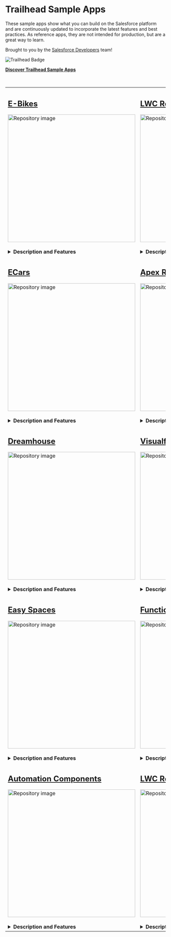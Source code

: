 # Trailhead Sample Apps

<p>
  These sample apps show what you can build on the Salesforce platform and are continuously updated to incorporate the latest features and best practices. As reference apps, they are not intended for production, but are a great way to learn.
</p> 

<p>
  Brought to you by the <a href="https://developer.salesforce.com">Salesforce Developers</a> team!
</p>

<div>
    <img src="https://res.cloudinary.com/hy4kyit2a/f_auto,fl_lossy,q_70,w_60/learn/trails/discover-trailhead-sample-apps/ad426c1c8028c41cee06aa57f9b6795f_icon.png" align="left" alt="Trailhead Badge"/>
    <br/>
    <p><b><a href="https://trailhead.salesforce.com/content/learn/trails/discover-trailhead-sample-apps">Discover Trailhead Sample Apps</a></b></p>
    <br/>
</div>

<table>
<tr>
  <!-- E-Bikes -->
  <td width="50%" valign="top">
    <h2><a href="https://github.com/trailheadapps/ebikes-lwc">E-Bikes</a></h2>
    <img src="https://repository-images.githubusercontent.com/161484161/a8656800-99e5-11ea-8897-3468b6e74197" alt="Repository image" width="400"/>
    <br/>
    <br/>
    <details>
      <summary><b>Description and Features</b></summary>
      <p>Sample retail application. This application helps E-Bikes, a fictitious electric bicycle manufacturer, manage their products and reseller orders using a rich User Experience. Explore this application, that also integrates with Experience Cloud, and learn how to build rich User Experiences with Lightning Web Components using different data access strategies.</p>
      <b>Features</b><br/>
      <p>
        <code>Lightning Web Components</code>, <code>Apex</code>, <code>Experience Cloud</code>, <code>Lightning Data Service</code>, <code>Lightning Message Service</code>, <code>UTAM tests</code>
      </p>
      <b>Trailhead Content</b><br/>
      <div>
        <img src="https://res.cloudinary.com/hy4kyit2a/f_auto,fl_lossy,q_70,w_50/learn/projects/quick-start-ebikes-sample-app/a11bf85d136053cdb4745123c4d0ae61_badge.png" align="left" alt="Trailhead Badge"/>
        <a href="https://trailhead.salesforce.com/en/content/learn/projects/quick-start-ebikes-sample-app">Quick Start: Explore the E-Bikes Sample App</a>
        <br/>
      </div>
    </details>
  </td>
  <!-- LWC Recipes -->
  <td valign="top">
    <h2><a href="https://github.com/trailheadapps/lwc-recipes">LWC Recipes</a></h2>
    <img src="https://repository-images.githubusercontent.com/161633214/8b319900-99e7-11ea-8d43-452e9c408f94" alt="Repository image" width="400"/>
    <br/>
    <br/>
    <details>
      <summary><b>Description and Features</b></summary>
      <p>A collection of easy-to-digest code examples for Lightning Web Components. Each recipe demonstrates how to code a specific task in the fewest lines of code possible, while following best practices. A View Source link takes you right to the code in GitHub. From Hello World to data access and third-party libraries, there is a recipe for that!</p>
      <b>Features</b><br/>
      <p>
        <code>Lightning Web Components</code>, <code>Lightning Data Service</code>, <code>Lightning Message Service</code>, <code>Navigation</code>, <code>@wire</code>, <code>Composition</code>, <code>Events</code>, <code>3rd Party Libraries</code>
      </p>
      <b>Trailhead Content</b><br/>
      <div>
        <img src="https://res.cloudinary.com/hy4kyit2a/f_auto,fl_lossy,q_70,w_50/learn/projects/quick-start-lwc-recipes-app/bb501c3216ac163958f036fb90357955_badge.png" align="left" alt="Trailhead Badge"/>
        <a href="https://trailhead.salesforce.com/content/learn/projects/quick-start-lwc-recipes-app">Quick Start: Explore the LWC Recipes Sample App</a>
        <br/>
        <br/>
      </div>
    </details>
  </td>
</tr>
<tr>
  <!-- ECars -->
  <td valign="top">
    <h2><a href="https://github.com/trailheadapps/ecars">ECars</a></h2>
    <img src="https://repository-images.githubusercontent.com/303733323/fd001c1f-4d11-4322-af1b-c337a79ae7f0" alt="Repository image" width="400"/>
    <br/>
    <br/>
    <details>
      <summary><b>Description and Features</b></summary>
      <p>Sample car sales and service application. Pulsar is a fictitious electric car manufacturer company. This application helps Pulsar to sell cars on-site, and through their customer-facing website. Event-driven patterns allow to build loosely coupled integrations using multiple programming languages and systems. Regardless of the industry you work in, this app demonstrates how to build rich and immersive user experiences with the connected compute and runtime capabilities of the Salesforce Platform.</p>
      <b>Features</b><br/>
      <p>
        <code>Lightning Web Components</code>, <code>Heroku</code>, <code>Kafka</code>, <code>MQTT</code>, <code>Change Data Capture</code>, <code>Progressive Web App</code>
      </p>
    </details>
  </td>
  <!-- Apex Recipes -->
  <td valign="top">
    <h2><a href="https://github.com/trailheadapps/apex-recipes">Apex Recipes</a></h2>
    <img src="https://repository-images.githubusercontent.com/303731885/a11a6e80-0d79-11eb-82f7-250f255083ce" alt="Repository image" width="400"/>
    <br/>
    <br/>
    <details>
      <summary><b>Description and Features</b></summary>
      <p>A collection of easy-to-digest code examples demonstrating Apex best practices. Each Recipe demonstrates how to code a specific common task while adhering to best practices. The UI allows you to browse the code, associated tests, and documentation about the recipes all in a convenient, in-org browser.</p>
      <b>Features</b><br/>
      <p>
        <code>Apex</code>, <code>Security</code>, <code>REST</code>, <code>Asynchronous Apex</code>, <code>Integrations</code>, <code>Triggers</code>, <code>Platform Events</code>, <code>Platform Cache</code>
      </p>
      <b>Trailhead Content</b><br/>
      <div>
        <img src="https://res.cloudinary.com/hy4kyit2a/f_auto,fl_lossy,q_70,w_50/learn/projects/quick-start-explore-the-apex-recipes-sample-app/185b61248727a9711d31e2f54b62e230_badge.png" align="left" alt="Trailhead Badge"/>
        <a href="https://trailhead.salesforce.com/content/learn/projects/quick-start-explore-the-apex-recipes-sample-app">Quick Start: Explore the Apex Recipes Sample App</a>
        <br/>
      </div>
    </details>
  </td>
</tr>
<tr>
  <!-- Dreamhouse -->
  <td valign="top">
    <h2><a href="https://github.com/trailheadapps/dreamhouse-lwc">Dreamhouse</a></h2>
    <img src="https://repository-images.githubusercontent.com/161481406/87057b80-99e7-11ea-8731-13a8b65a3860" alt="Repository image" width="400"/>
    <br/>
    <br/>
    <details>
      <summary><b>Description and Features</b></summary>
      <p>Sample real estate application. Dreamhouse is a fictitious real estate company. This application helps Dreamhouse brokers manage their properties and their customers. Brokers can also use the application on the Salesforce mobile app to help manage their property portfolio. Regardless of the industry you work in, this app demonstrates how to build rich and immersive user experiences with Lightning Components.</p>
      <b>Features</b><br/>
      <p>
        <code>Lightning Web Components</code>, <code>Lightning Data Service</code>, <code>Utility Bar</code>, <code>Map</code>, <code>Salesforce Mobile</code>
      </p>
      <b>Trailhead Content</b><br/>
      <div>
        <img src="https://res.cloudinary.com/hy4kyit2a/f_auto,fl_lossy,q_70,w_50/learn/projects/quick-start-dreamhouse-sample-app/17d9a9454cb84973b3adfe25e9f12b01_badge.png" align="left" alt="Trailhead Badge"/>
        <a href="https://trailhead.salesforce.com/content/learn/projects/quick-start-dreamhouse-sample-app">Quick Start: Explore the Dreamhouse Sample App</a>
        <br/>
      </div>
    </details>
  </td>
  <!-- Visualforce to LWC -->
  <td valign="top">
    <h2><a href="https://github.com/trailheadapps/visualforce-to-lwc">Visualforce to LWC</a></h2>
    <img src="https://repository-images.githubusercontent.com/272735494/8274c700-b068-11ea-9e3d-1442e064337e" alt="Repository image" width="400"/>
    <br/>
    <br/>
    <details>
      <summary><b>Description and Features</b></summary>
      <p>A collection of code examples to help you replace Visualforce pages with Lightning Web Components. Each example shows a typical Visualforce pattern and its equivalent LWC implementation. Each example also links right to the Visualforce or LWC code in GitHub.</p>
      <b>Features</b><br/>
      <p>
        <code>Lightning Web Components</code>, <code>Visualforce</code>, <code>Base Components</code>, <code>Lightning Data Service</code>, <code>Apex</code>
      </p>
      <b>Trailhead Content</b><br/>
      <div>
        <img src="https://res.cloudinary.com/hy4kyit2a/f_auto,fl_lossy,q_70,w_50/learn/projects/quick-start-explore-the-visualforce-to-lwc-sample-app/077f3600722a0f141e0e868142bb0cb9_badge.png" align="left" alt="Trailhead Badge"/>
        <a href="https://trailhead.salesforce.com/content/learn/projects/quick-start-explore-the-visualforce-to-lwc-sample-app">Quick Start: Explore the Visualforce to LWC Sample App</a>
        <br/>
      </div>
    </details>
  </td>
</tr>
<tr>
  <!-- Easy Spaces -->
  <td valign="top">
    <h2><a href="https://github.com/trailheadapps/easy-spaces-lwc">Easy Spaces</a></h2>
    <img src="https://repository-images.githubusercontent.com/161492341/6f61f700-b068-11ea-95e4-3a455dd21cc8" alt="Repository image" width="400"/>
    <br/>
    <br/>
    <details>
      <summary><b>Description and Features</b></summary>
      <p>Sample event management application. Easy Spaces is a fictitious event management company. This application helps Easy Spaces event coordinators manage reservations and find the right theme for their customers. Regardless of the industry you work in, this app demonstrates how to build flexible, user-centric experiences with dynamic flows, Flow Actions, and object-agnostic Lightning components. This app also demonstrates how to structure your source code for modular distribution using unlocked packages.</p>
      <b>Features</b><br/>
      <p>
        <code>Lightning Web Components</code>, <code>Unlocked packages</code>, <code>Modular app design</code>, <code>Object-agnostic components</code>, <code>Flow</code>, <code>Local Actions</code>, <code>Lightning Console</code>, <code>Lightning Console JavaScript APIs</code>
      </p>
      <b>Trailhead Content</b><br/>
      <div>
        <img src="https://res.cloudinary.com/hy4kyit2a/f_auto,fl_lossy,q_70,w_50/learn/projects/quick-start-explore-the-easyspaces-sample-app/84b2c4402906f1412160587d9f5c2e1e_badge.png" align="left" alt="Trailhead Badge"/>
        <a href="https://trailhead.salesforce.com/content/learn/projects/quick-start-explore-the-easyspaces-sample-app">Quick Start: Explore the Easy Spaces Sample App</a>
        <br/>
      </div>
    </details>
  </td>
  <!-- Functions Recipes -->
  <td valign="top">
    <h2><a href="https://github.com/trailheadapps/functions-recipes">Functions Recipes</a></h2>
    <img src="https://repository-images.githubusercontent.com/379625965/5ae7af26-da3c-4b87-b636-bcb103029056" alt="Repository image" width="400"/>
    <br/>
    <br/>
    <details>
      <summary><b>Description and Features</b></summary>
      <p>A collection of easy-to-digest code examples for starting with Salesforce Functions in a variety of languages (JavaScript and Java). Salesforce Functions lets you use the Salesforce Platform for building event-driven, elastically scalable apps and experiences.</p>
      <b>Features</b><br/>
      <p>
        <code>Salesforce Functions</code>, <code>Elastic Scale</code>, <code>Node.js</code>, <code>JavaScript</code>, <code>Java</code>, <code>3rd Party Libraries</code>
      </p>
      <b>Trailhead Content</b><br/>
      <div>
        <img src="https://res.cloudinary.com/hy4kyit2a/f_auto,fl_lossy,q_70,w_50/learn/projects/quick-start-functions-recipes-app/63ea10a9332dec5f4dd381cc28240730_badge.png" align="left" alt="Trailhead Badge"/>
        <a href="https://trailhead.salesforce.com/content/learn/projects/quick-start-functions-recipes-app">Quick Start: Explore the Functions Recipes Sample App</a>
        <br/>
      </div>
    </details>
  </td>
</tr>
<tr>
  <!-- Automation Components -->
  <td valign="top">
    <h2><a href="https://github.com/trailheadapps/automation-components">Automation Components</a></h2>
    <img src="https://repository-images.githubusercontent.com/262042844/f2e5e500-99e3-11ea-8bde-d427a6aa4e78" alt="Repository image" width="400"/>
    <br/>
    <br/>
    <details>
      <summary><b>Description and Features</b></summary>
      <p>Automation Components provides a set of reusable and production-ready extensions that include invocable actions, flow screen components and local actions. These are intended as an easy to install, easy to use toolbox.</p>
      <b>Features</b><br/>
      <p>
        <code>Lightning Web Components</code>, <code>Flows</code>, <code>Invocable Action</code>, <code>Flow Screen Components</code>
      </p>
      <b>Trailhead Content</b><br/>
      <div>
        <img src="https://res.cloudinary.com/hy4kyit2a/f_auto,fl_lossy,q_70,w_50/learn/projects/quick-start-explore-the-automation-comps-sample-app/22dec7d6cee3233fd30d1515dc0d850b_badge.png" align="left" alt="Trailhead Badge"/>
        <a href="https://trailhead.salesforce.com/en/content/learn/projects/quick-start-explore-the-automation-comps-sample-app">Quick Start: Explore the Automation Components Sample App</a>
        <br/>
      </div>
    </details>
  </td>
  <!-- LWC Recipes Open Source -->
  <td valign="top">
    <h2><a href="https://github.com/trailheadapps/lwc-recipes-oss">LWC Recipes Open Source</a></h2>
    <img src="https://repository-images.githubusercontent.com/189253620/a51dac80-99e4-11ea-8a80-c7a460359165" alt="Repository image" width="400"/>
    <br/>
    <br/>
    <details>
      <summary><b>Description and Features</b></summary>
      <p>A collection of easy-to-digest code examples for Lightning Web Components running on the Lightning Web Runtime (LWR). Each recipe demonstrates how to code a specific task in about 30 lines of code or less. A View Source link takes you right to the code in GitHub. From Hello World to data access and third-party libraries, there is a recipe for that!</p>
      <b>Features</b><br/>
      <p>
        <code>Lightning Web Components</code>, <code>Lightning Web Runtime</code>, <code>Node.js</code>, <code>Events</code>, <code>@wire</code>, <code>3rd Party Libraries</code>
      </p>
      <b>Trailhead Content</b><br/>
      <div>
        <img src="https://res.cloudinary.com/hy4kyit2a/f_auto,fl_lossy,q_70,w_50/learn/projects/quick-start-explore-the-lightning-web-components-oss-recipes-sample-app/03dd467f7c4e6358dd48d7ab3eb7240a_badge.png" align="left" alt="Trailhead Badge"/>
        <a href="https://trailhead.salesforce.com/content/learn/projects/quick-start-explore-the-lightning-web-components-oss-recipes-sample-app">Quick Start: Explore the Lightning Web Components OSS Recipes Sample App</a>
        <br/>
      </div>
    </details>
  </td>
</tr>
</table>
